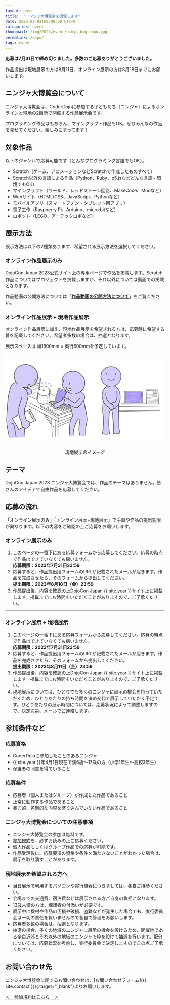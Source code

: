 ```yaml
---
layout: post
title:  "ニンジャ大博覧会を開催します"
date: 2023-07-03T09:00:00 UTC+9
categories: event
thumbnail: /img/2023/event/ninja-big-expo.jpg
permalink: /expo/
tags: event
---
```

**応募は7月31日で締め切りました。多数のご応募ありがとうございました。**

作品提出は現地展示の方は8月11日、オンライン展示の方は8月18日までにお願いします。

## ニンジャ大博覧会について 
ニンジャ大博覧会は、CoderDojoに参加する子どもたち（ニンジャ）によるオンラインと現地の2箇所で開催する作品展示会です。

プログラミング作品はもちろん、マインクラフト作品もOK。ぜひみんなの作品を見せてください、楽しみにまってます！


## 対象作品
以下のジャンルで応募可能です（どんなプログラミング言語でもOK）。
- Scratch（ゲーム、アニメーションなどScratchで作成したものすべて）
- Scratch以外の言語による作品（Python、Ruby、p5.jsなどどんな言語・環境でもOK）
- マインクラフト（ワールド、レッドストーン回路、MakeCode、Modなど）
- Webサイト（HTML/CSS、JavaScript、Pythonなど）
- モバイルアプリ（スマートフォン・タブレット用アプリ）
- 電子工作（Raspberry Pi、Arduino、micro:bitなど）
- ロボット（LEGO、アーテックロボなど）

## 展示方法
展示方法は以下の2種類あります、希望される展示方法を選択してください。

### オンライン作品展示のみ  
DojoCon Japan 2023公式サイト上の専用ページで作品を掲載します。Scratch作品についてはプロジェクトを掲載しますが、それ以外については動画での掲載となります。

作品動画の公開方法については「**[作品動画の公開方法について](/expo/how-to-upload-movie/)**」をご覧ください。

### オンライン作品展示 + 現地作品展示  
オンライン作品展示に加え、現地作品展示を希望される方は、応募時に希望する旨を記載してください。希望者多数の場合は、抽選となります。

展示スペースは 幅1800mm × 奥行600mmを予定しています。

![](/img/2023/event/230720-01dojoconjp23.png)
<div style="text-align:center;">現地展示のイメージ</div>

## テーマ
DojoCon Japan 2023 ニンジャ大博覧会では、作品のテーマはありません。皆さんのアイデアで自由作品を応募してください。

## 応募の流れ
「オンライン展示のみ」「オンライン展示+現地展示」で手順や作品の提出期限が異なります。以下の内容をご確認の上ご応募をお願いします。

### **オンライン展示のみ**
1. このページの一番下にある応募フォームから応募してください。応募の時点で作品はできていなくても構いません。  
**応募期限：2023年7月31日23:59**
2. 応募すると、作品提出用フォームのURLが記載されたメールが届きます。作品を完成させたら、そのフォームから提出してください。  
**提出期限：2023年8月18日（金）23:59**
3. 作品提出後、内容を確認の上DojoCon Japan {{ site.year }}サイト上に掲載します。掲載までにお時間をいただくことがありますので、ご了承ください。

---
 
### **オンライン展示 + 現地展示**
1. このページの一番下にある応募フォームから応募してください。応募の時点で作品はできていなくても構いません。  
**応募期限：2023年7月31日23:59**
2. 応募すると、作品提出用フォームのURLが記載されたメールが届きます。作品を完成させたら、そのフォームから提出してください。  
**提出期限：2023年8月11日（金）23:59**
3. 作品提出後、内容を確認の上DojoCon Japan {{ site.year }}サイト上に掲載します。掲載までにお時間をいただくことがありますので、ご了承ください。
4. 現地展示については、ひとりでも多くのニンジャに展示の機会を持っていただくため、ひとりあたりの持ち時間を決め交代で展示していただく予定です。ひとりあたりの展示時間については、応募状況によって調整しますので、決定次第、メールでご連絡します。

## 参加条件など
### 応募資格
- CoderDojoに参加したことのあるニンジャ
- {{ site.year }}年4月1日現在で満6歳～17歳の方（小学1年生～高校3年生）
- 保護者の同意を得ていること

### 応募条件
- 応募者（個人またはグループ）が作成した作品であること
- 正常に動作する作品であること
- 暴力的、差別的な内容を盛り込んでいない作品であること

### ニンジャ大博覧会についての注意事項
- ニンジャ大博覧会の参加は無料です。
- [参加規約](/expo/terms-and-conditions)を、必ずお読みの上ご応募ください。
- 個人作品もしくはグループ作品での応募が可能です。
- 作品受理後に、応募要項の資格や条件を満たさないことがわかった場合は、展示を取り消すことがあります。

### 現地展示を希望される方へ
- 当日展示で利用するパソコンや実行機器につきましては、各自ご持参ください。
- 会場までの交通費、宿泊費などは展示される方ご自身の負担となります。
- 13歳未満の方は、保護者の付添いが必要です。
- 展示中に機材や作品の汚損や破損、盗難などが発生した場合でも、実行委員会は一切の責任を負いませんので各自で管理をお願いします。
- 応募者多数の場合は、抽選となります。
- 抽選の場合、多くの地域のニンジャに展示の機会を設けるため、開催地である奈良近郊とそれ以外の地域のニンジャで枠を設けて抽選を行います。配分については、応募状況を考慮し、実行委員会で決定しますのでこの点ご了承ください。

## お問い合わせ先
ニンジャ大博覧会に関するお問い合わせは、[お問い合わせフォーム]({{ site.contact }}){:target="_blank"}よりお願いします。

<div class='entry'>
    <a href='/expo/terms-and-conditions' class='condition' target="_blank">＜　参加規約はこちら　＞</a>
</div>
